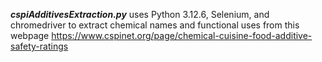 ***cspiAdditivesExtraction.py*** uses Python 3.12.6, Selenium, and chromedriver to extract chemical names and functional uses from this webpage https://www.cspinet.org/page/chemical-cuisine-food-additive-safety-ratings
